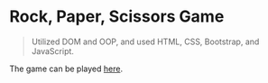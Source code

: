 # Rock, Paper, Scissors Game
> Utilized DOM and OOP, and used HTML, CSS, Bootstrap, and JavaScript.

The game can be played [here](https://marvellabw.github.io/Rock-Paper-Scissors-Game/).
